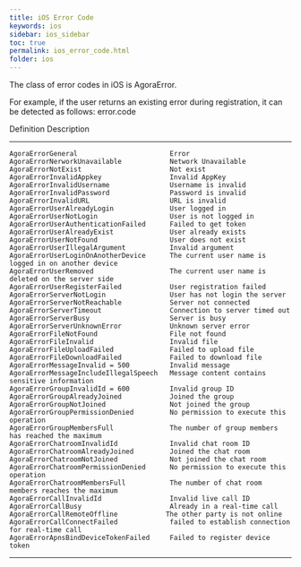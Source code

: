 ```yaml
---
title: iOS Error Code
keywords: ios
sidebar: ios_sidebar
toc: true
permalink: ios_error_code.html
folder: ios
---
```



The class of error codes in iOS is AgoraError.

For example, if the user returns an existing error during registration, it can be detected as follows: error.code

 Definition                                 Description
------------------------------------ -------------------------------
	AgoraErrorGeneral                       Error
	AgoraErrorNerworkUnavailable            Network Unavailable
	AgoraErrorNotExist                      Not exist
	AgoraErrorInvalidAppkey                 Invalid AppKey
	AgoraErrorInvalidUsername               Username is invalid
	AgoraErrorInvalidPassword               Password is invalid
	AgoraErrorInvalidURL                    URL is invalid
	AgoraErrorUserAlreadyLogin              User logged in
	AgoraErrorUserNotLogin                  User is not logged in
	AgoraErrorUserAuthenticationFailed      Failed to get token
	AgoraErrorUserAlreadyExist              User already exists
	AgoraErrorUserNotFound                  User does not exist
	AgoraErrorUserIllegalArgument           Invalid argument
	AgoraErrorUserLoginOnAnotherDevice      The current user name is logged in on another device
	AgoraErrorUserRemoved                   The current user name is deleted on the server side
	AgoraErrorUserRegisterFailed            User registration failed
	AgoraErrorServerNotLogin                User has not login the server
	AgoraErrorServerNotReachable            Server not connected
	AgoraErrorServerTimeout                 Connection to server timed out
	AgoraErrorServerBusy                    Server is busy
	AgoraErrorServerUnknownError            Unknown server error
	AgoraErrorFileNotFound                  File not found
	AgoraErrorFileInvalid                   Invalid file
	AgoraErrorFileUploadFailed              Failed to upload file
	AgoraErrorFileDownloadFailed            Failed to download file
	AgoraErrorMessageInvalid = 500          Invalid message
	AgoraErrorMessageIncludeIllegalSpeech   Message content contains sensitive information
	AgoraErrorGroupInvalidId = 600          Invalid group ID
	AgoraErrorGroupAlreadyJoined            Joined the group
	AgoraErrorGroupNotJoined                Not joined the group
	AgoraErrorGroupPermissionDenied         No permission to execute this operation
	AgoraErrorGroupMembersFull              The number of group members has reached the maximum
	AgoraErrorChatroomInvalidId             Invalid chat room ID
	AgoraErrorChatroomAlreadyJoined         Joined the chat room
	AgoraErrorChatroomNotJoined             Not joined the chat room
	AgoraErrorChatroomPermissionDenied      No permission to execute this operation
	AgoraErrorChatroomMembersFull           The number of chat room members reaches the maximum
	AgoraErrorCallInvalidId                 Invalid live call ID
	AgoraErrorCallBusy                      Already in a real-time call
	AgoraErrorCallRemoteOffline            The other party is not online
	AgoraErrorCallConnectFailed             failed to establish connection for real-time call
	AgoraErrorApnsBindDeviceTokenFailed     Failed to register device token

------------------------------------------------------------------------



